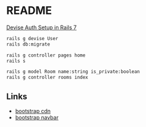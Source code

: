 # README

[Devise Auth Setup in Rails 7](https://betterprogramming.pub/devise-auth-setup-in-rails-7-44240aaed4be)

```sh
rails g devise User
rails db:migrate

rails g controller pages home
rails s

rails g model Room name:string is_private:boolean
rails g controller rooms index
```

## Links

-   [bootstrap cdn](https://getbootstrap.jp/docs/5.0/getting-started/introduction/)
-   [bootstrap navbar](https://getbootstrap.jp/docs/5.0/components/navbar/)
